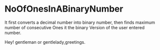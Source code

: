 # NoOfOnesInABinaryNumber
It first converts a decimal number into binary number, then finds maximum number of consecutive Ones it the binary Version of the user entered number.

Hey! gentleman or gentlelady,greetings.

